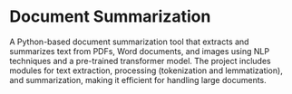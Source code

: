 # Document Summarization
 A Python-based document summarization tool that extracts and summarizes text from PDFs, Word documents, and images using NLP techniques and a pre-trained transformer model. The project includes modules for text extraction, processing (tokenization and lemmatization), and summarization, making it efficient for handling large documents.
